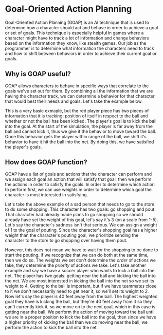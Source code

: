 # Goal-Oriented Action Planning

Goal-Oriented Action Planning (GOAP) is an AI technique that is used to determine how a character should act and behave in order to achieve a goal or set of goals. This technique is especially helpful in games where a character might have to track a lot of information and change behaviors based on the information they know, like stealth games. Our job as the programmer is to determine what information the characters need to track and how to shift between behaviors in order to achieve their current goal or goals.

## Why is GOAP useful?

GOAP allows characters to behave in specific ways that correlate to the goals we've set out for them. By combining all the information that we are having the character track, we can determine a behavior for that character that would best their needs and goals. Let's take the example below.



This is a very basic exmaple, but the red player piece has two pieces of information that it is tracking: position of itself in respect to the ball and whether or not the ball has been kicked. The player's goal is to kick the ball into the goal. At the start of the simulation, the player is far away from the ball and cannot kick it, thus we give it the behavior to move toward the ball. Once this behavior gets the player within range of the ball, we shift it's behavior to have it hit the ball into the net. By doing this, we have satisfied the player's goals.

## How does GOAP function?

GOAP have a list of goals and actions that the character can perform and we assign each goal an action that will satisfy that goal, then we perform the actions in order to satisfy the goals. In order to determine which action to perform first, we can use weights in order to determine which goal the character is most interested in satisfying.

Let's take the above example of a sad person that needs to go to the store to do some shopping. This character has two goals: go shopping and pout. That character had already made plans to go shopping so we should already have set the weight of this goal, let's say it's 3 (on a scale from 1-5). Let's say the character's sadness isn't that serious. We can assign a weight of 1 to the goal of pouting. Since the character's shopping goal has a higher weight than the character's pouting goal, we prioritize sending the character to the store to go shopping over having them pout.

However, this does not mean we have to wait for the shopping to be done to start the pouting. If we recognize that we can do both at the same time, then we do so. The weights we set don't determine the _order_ of actions we take, they determine the _priority_ of actions we take. Let's take another example and say we have a soccer player who wants to kick a ball into the net. The player has two goals: getting near the ball and kicking the ball into the net. We are most interested in kicking the ball into the net so we set its weight to 4. Getting to the ball is important, but if we have teammates close to it we don't necessarily need to get near it, so we'll set its weight to 2. Now let's say the player is 40 feet away from the ball. The highest weighted goal they have is kicking the ball, but they're 40 feet away from it so they can't currently kick it, so we move on to the next goal, which in this case is getting near the ball. We perform the action of moving toward the ball until we are in a proper position to kick the ball into the goal, then since we have a higher priority of kicking the ball than we do moving near the ball, we perform the action to kick the ball into the net.
